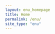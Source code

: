 ```yaml
---
layout: enu_homepage
title: Home
permalink: /enu/
site_type: "enu"
---
```


<!--- This child document initializes the page in Jekyll. -->